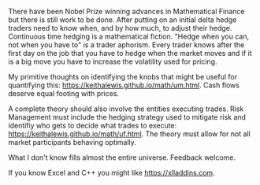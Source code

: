 There have been Nobel Prize winning advances in Mathematical Finance
but there is still work to be done.  After putting on an initial
delta hedge traders need to know when, and by how much, to adjust their
hedge. Continuous time hedging is a mathematical fiction.  "Hedge when you
can, not when you have to" is a trader aphorism.  Every trader knows after
the first day on the job that you have to hedge when the market moves and
if it is a big move you have to increase the volatility used for pricing.

My primitive thoughts on identifying the knobs that might be
useful for quantifying this: https://keithalewis.github.io/math/um.html.
Cash flows deserve equal footing with prices.

A complete theory should also involve the entities executing trades.
Risk Management must include the hedging strategy used to mitigate risk
and identifiy who gets to decide what trades to execute:
https://keithalewis.github.io/math/uf.html.
The theory must allow for not all market participants behaving optimally.

What I don't know fills almost the entire universe. Feedback welcome.

If you know Excel and C++ you might like https://xlladdins.com.
